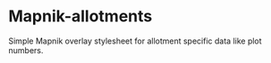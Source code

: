# Mapnik-allotments

Simple Mapnik overlay stylesheet for allotment specific data like plot numbers.



